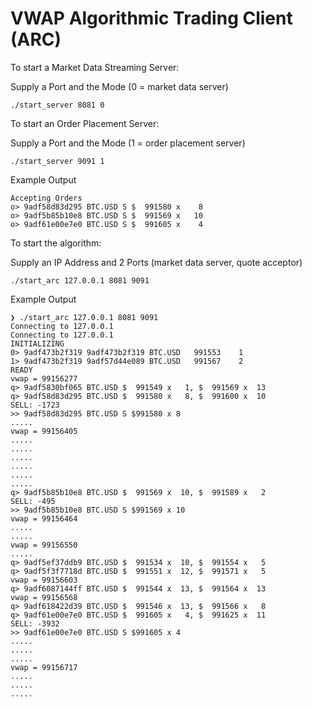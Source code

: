 # VWAP Algorithmic Trading Client (ARC)

To start a Market Data Streaming Server:

Supply a Port and the Mode (0 = market data server)

```
./start_server 8081 0
```

To start an Order Placement Server:

Supply a Port and the Mode (1 = order placement server)

```
./start_server 9091 1
```

Example Output

```
Accepting Orders
o> 9adf58d83d295 BTC.USD S $  991580 x    8
o> 9adf5b85b10e8 BTC.USD S $  991569 x   10
o> 9adf61e00e7e0 BTC.USD S $  991605 x    4
```

To start the algorithm:

Supply an IP Address and 2 Ports (market data server, quote acceptor)

```
./start_arc 127.0.0.1 8081 9091
```

Example Output

```
❯ ./start_arc 127.0.0.1 8081 9091                                                                                               
Connecting to 127.0.0.1
Connecting to 127.0.0.1
INITIALIZING
0> 9adf473b2f319 9adf473b2f319 BTC.USD   991553    1
1> 9adf473b2f319 9adf57d44e089 BTC.USD   991567    2
READY
vwap = 99156277
q> 9adf5830bf065 BTC.USD $  991549 x   1, $  991569 x  13
q> 9adf58d83d295 BTC.USD $  991580 x   8, $  991600 x  10
SELL: -1723
>> 9adf58d83d295 BTC.USD S $991580 x 8
.....
vwap = 99156405
.....
.....
.....
.....
.....
.....
q> 9adf5b85b10e8 BTC.USD $  991569 x  10, $  991589 x   2
SELL: -495
>> 9adf5b85b10e8 BTC.USD S $991569 x 10
vwap = 99156464
.....
.....
vwap = 99156550
.....
q> 9adf5ef37ddb9 BTC.USD $  991534 x  10, $  991554 x   5
q> 9adf5f3f7718d BTC.USD $  991551 x  12, $  991571 x   5
vwap = 99156603
q> 9adf6087144ff BTC.USD $  991544 x  13, $  991564 x  13
vwap = 99156568
q> 9adf618422d39 BTC.USD $  991546 x  13, $  991566 x   8
q> 9adf61e00e7e0 BTC.USD $  991605 x   4, $  991625 x  11
SELL: -3932
>> 9adf61e00e7e0 BTC.USD S $991605 x 4
.....
.....
.....
vwap = 99156717
.....
.....
.....
```
